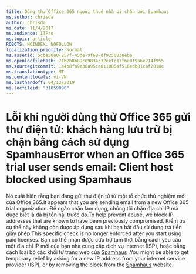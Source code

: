 ```yaml
---
title: Dùng thử Office 365 người thuê nhà bị chặn bởi Spamhaus
ms.author: chrisda
author: chrisda
ms.date: 11/4/2017
ms.audience: ITPro
ms.topic: article
ROBOTS: NOINDEX, NOFOLLOW
localization_priority: Normal
ms.assetid: 5cba50a0-257f-45de-9f68-df9250838eba
ms.openlocfilehash: 7162b8b89c09834332eefc17f6e0f9a6e214f955
ms.sourcegitcommit: 1a4b8fa9e38a95ca811085af516edb81caf2018c
ms.translationtype: MT
ms.contentlocale: vi-VN
ms.lasthandoff: 04/13/2019
ms.locfileid: "31859090"
---
```

# <a name="error-when-an-office-365-trial-user-sends-email-client-host-blocked-using-spamhaus"></a><span data-ttu-id="0b473-102">Lỗi khi người dùng thử Office 365 gửi thư điện tử: khách hàng lưu trữ bị chặn bằng cách sử dụng Spamhaus</span><span class="sxs-lookup"><span data-stu-id="0b473-102">Error when an Office 365 trial user sends email: Client host blocked using Spamhaus</span></span>

<span data-ttu-id="0b473-103">Nó xuất hiện rằng bạn đang gửi thư điện tử từ một tổ chức thử nghiệm mới của Office 365.</span><span class="sxs-lookup"><span data-stu-id="0b473-103">It appears that you are sending email from a new Office 365 trial organization.</span></span> <span data-ttu-id="0b473-104">Để ngăn chặn lạm dụng, chúng tôi chặn địa chỉ IP mà được biết là đã bị tổn hại trước đó.</span><span class="sxs-lookup"><span data-stu-id="0b473-104">To help prevent abuse, we block IP addresses that are known to have been previously compromised.</span></span> <span data-ttu-id="0b473-105">Kiểm tra cụ thể này không còn được áp dụng sau khi bạn bắt đầu sử dụng trả tiền giấy phép.</span><span class="sxs-lookup"><span data-stu-id="0b473-105">This specific check is no longer enforced after you start using paid licenses.</span></span> <span data-ttu-id="0b473-106">Bạn có thể nhận được cứu trợ tạm thời bằng cách yêu cầu một địa chỉ IP mới của bạn nhà cung cấp dịch vụ internet (ISP), hoặc bằng cách loại bỏ các khối từ trang web của [Spamhaus](https://go.microsoft.com/fwlink/p/?linkid=123245) .</span><span class="sxs-lookup"><span data-stu-id="0b473-106">You might be able to get temporary relief by asking for a new IP address from your internet service provider (ISP), or by removing the block from the [Spamhaus](https://go.microsoft.com/fwlink/p/?linkid=123245) website.</span></span>
